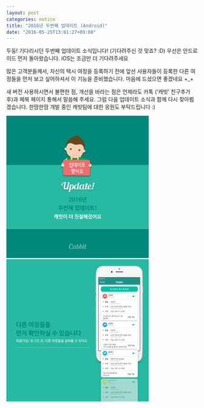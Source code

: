 ```yaml
---
layout: post
categories: notice
title: "2016년 두번째 업데이트 (Android)"
date: "2016-05-25T13:01:27+09:00"
---
```


두둥! 기다리시던 두번째 업데이트 소식입니다! (기다려주신 것 맞죠? :D)
우선은 안드로이드 먼저 돌아왔습니다. iOS는 조금만 더 기다려주세요

많은 고객분들께서, 자신의 택시 여정을 등록하기 전에
앞선 사용자들이 등록한 다른 여정들을 먼저 보고 싶어하셔서 이 기능을 준비했습니다.
마음에 드셨으면 좋겠네요 +_+

새 버전 사용하시면서 불편한 점, 개선을 바라는 점은 언제라도 카톡 (‘캐빗’ 친구추가 후)과 페북 페이지 통해서 말씀해 주세요. 그럼 다음 업데이트 소식과 함께 다시 찾아뵙겠습니다. 한땀한땀 개발 중인 캐빗팀에 대한 응원도 부탁드립니다 :)

<img src="/images/notice/2016-05-25-1.png" width="375" height="375"><img src="/images/notice/2016-05-25-2.png" width="375" height="375">
